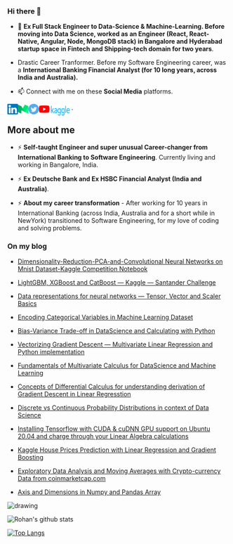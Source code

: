 ### Hi there 👋

- 🔭 **Ex Full Stack Engineer to Data-Science & Machine-Learning. Before moving into Data Science, worked as an Engineer (React, React-Native, Angular, Node, MongoDB stack) in Bangalore and Hyderabad startup space in Fintech and Shipping-tech domain for two years**.

- Drastic Career Tranformer. Before my Software Engineering career, was a **International Banking Financial Analyst (for 10 long years, across India and Australia).**

- 📫 Connect with me on these **Social Media** platforms.

<a href="https://www.linkedin.com/in/rohan-paul-b27285129/">
    <img align="left" alt="Rohan Paul | Linkedin" width="24px" src="https://github.com/rohan-paul/rohan-paul/blob/master/assets/Linkedin.svg" />
  </a>

  <a href="https://paulrohan.medium.com/">
    <img align="left" alt="Rohan Paul | Medium" width="24px" src="https://github.com/rohan-paul/rohan-paul/blob/master/assets/medium.svg" />
  </a>

   <a href="https://twitter.com/paulr_rohan">
    <img align="left" alt="Rohan Paul | Twitter" width="24px" src="https://github.com/rohan-paul/rohan-paul/blob/master/assets/twitter.svg" />
  </a>

  <a href="https://www.youtube.com/channel/UC0_a8SNpTFkmVv5SLMs1CIA">
    <img align="left" alt="Rohan Paul | Youtube" width="24px" src="https://github.com/rohan-paul/rohan-paul/blob/master/assets/youtube.svg" />
  </a>

   <a href="https://www.kaggle.com/paulrohan2020">
    <img align="left" alt="Rohan Paul | Kaggle" width="50px" height="30px" src="https://github.com/rohan-paul/rohan-paul/blob/master/assets/kaggle.png" />
</a>.

## More about me

- ⚡ **Self-taught Engineer and super unusual Career-changer from International Banking to Software Engineering**. Currently living and working in Bangalore, India.

- ⚡ **Ex Deutsche Bank and Ex HSBC Financial Analyst (India and Australia)**.

- ⚡ **About my career transformation** - After working for 10 years in International Banking (across India, Australia and for a short while in NewYork) transitioned to Software Engineering, for my love of coding and solving problems.


### On my blog

- [Dimensionality-Reduction-PCA-and-Convolutional Neural Networks on Mnist Dataset-Kaggle Competition Notebook](https://medium.com/analytics-vidhya/dimensionality-reduction-pca-and-convolutional-neural-networks-on-mnist-dataset-kaggle-n-3807ed98f497)

- [LightGBM, XGBoost and CatBoost — Kaggle — Santander Challenge](https://medium.com/analytics-vidhya/gradient-boosting-lightgbm-xgboost-and-catboost-kaggle-challenge-santander-f3cf0cc56898)

- [Data representations for neural networks — Tensor, Vector and Scaler Basics](https://medium.com/analytics-vidhya/data-representations-for-neural-networks-tensor-vector-scaler-basics-4beae5910398)

- [Encoding Categorical Variables in Machine Learning Dataset](https://medium.com/analytics-vidhya/categorical-variables-handling-blog-3e26455d4d00)

- [Bias-Variance Trade-off in DataScience and Calculating with Python](https://paulrohan.medium.com/bias-variance-trade-off-in-datascience-and-calculating-with-python-766158812c46)

- [Vectorizing Gradient Descent — Multivariate Linear Regression and Python implementation](https://medium.com/@paulrohan/vectorizing-gradient-descent-multivariate-linear-regression-and-python-implementation-e12758bc31b2)

- [Fundamentals of Multivariate Calculus for DataScience and Machine Learning
](https://medium.com/@paulrohan/fundamentals-of-multivariate-calculus-for-datascience-and-machine-learning-b2c7e83445ca)

- [Concepts of Differential Calculus for understanding derivation of Gradient Descent in Linear Regresstion](https://medium.com/@paulrohan/concepts-of-differential-calculus-for-understanding-derivation-of-gradient-descent-in-linear-de59a17496a3)

- [Discrete vs Continuous Probability Distributions in context of Data Science](https://medium.com/analytics-vidhya/discrete-vs-continuous-probability-distributions-in-context-of-data-science-e48c7d40bc0f)

- [Installing Tensorflow with CUDA & cuDNN GPU support on Ubuntu 20.04 and charge through your Linear Algebra calculations](https://medium.com/@paulrohan/installing-tensorflow-with-cuda-cudnn-gpu-support-on-ubuntu-20-04-f6f67745750a)

- [Kaggle House Prices Prediction with Linear Regression and Gradient Boosting](https://medium.com/analytics-vidhya/kaggle-house-prices-prediction-with-linear-regression-and-gradient-boosting-c5694d9c6df4)

- [Exploratory Data Analysis and Moving Averages with Crypto-currency Data from coinmarketcap.com](https://medium.com/analytics-vidhya/moving-averages-with-bitcoin-daily-pricing-from-coinmarket-6f8e9104acd4)

- [Axis and Dimensions in Numpy and Pandas Array](https://medium.com/analytics-vidhya/axes-and-dimensions-in-numpy-and-pandas-array-a2490f72631c)



<!-- blog starts -->

<!--
**rohan-paul/rohan-paul** is a ✨ _special_ ✨ repository because its `README.md` (this file) appears on your GitHub profile.

Here are some ideas to get you started:

- 🔭 I’m currently working on ...
- 🌱 I’m currently learning ...
- 👯 I’m looking to collaborate on ...
- 🤔 I’m looking for help with ...
- 💬 Ask me about ...
- 📫 How to reach me: ...
- 😄 Pronouns: ...
- ⚡ Fun fact: ...
-->

<img src="https://i.imgur.com/DI20MKk.png" alt="drawing" width="600"/>

![Rohan's github stats](https://github-readme-stats.vercel.app/api?username=rohan-paul&count_private=true&show_icons=true&theme=radical)

[![Top Langs](https://github-readme-stats.vercel.app/api/top-langs/?username=rohan-paul)](https://github.com/rohan-paul/github-readme-stats)
